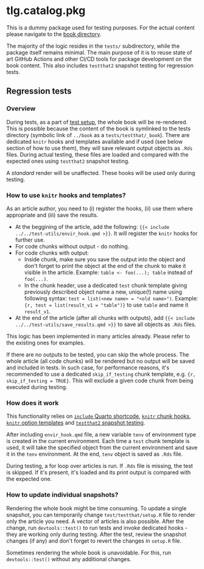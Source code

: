 # tlg.catalog.pkg

This is a dummy package used for testing purposes. For the actual content please navigate to the [book directory](../book).

The majority of the logic resides in the `tests/` subdirectory, while the package itself remains minimal.
The main purpose of it is to reuse state of art GitHub Actions and other CI/CD tools for package development on the book content.
This also includes `testthat2` snapshot testing for regression tests.

## Regression tests

### Overview

During tests, as a part of [test setup](./tests/testthat/setup.R), the whole book will be re-rendered.
This is possible because the content of the book is symlinked to the tests directory (symbolic link of `../book` as a `tests/testthat/_book`).
There are dedicated `knitr` hooks and templates available and if used (see below section of how to use them), they will save relevant output objects as `.Rds` files.
During actual testing, these files are loaded and compared with the expected ones using `testthat2` snapshot testing.

A _standard_ render will be unaffected. These hooks will be used only during testing.

### How to use `knitr` hooks and templates?

As an article author, you need to (i) register the hooks, (ii) use them where appropriate and (iii) save the results.

* At the beggining of the article, add the following: `{{< include ../../test-utils/envir_hook.qmd >}}`. It will register the `knitr` hooks for further use.
* For code chunks without output - do nothing.
* For code chunks with output:
  * Inside chunk, make sure you save the output into the object and don't forget to print the object at the end of the chunk to make it visible in the article. Example: `table <- foo(...); table` instead of `foo(...)`.
  * In the chunk header, use a dedicated `test` chunk template giving previously described object name a new, unique(!) name using following syntax: `test = list(<new name> = "<old name>")`. Example: `{r, test = list(result_v1 = "table")}` to use `table` and name it `result_v1`.
* At the end of the article (after all chunks with outputs), add `{{< include ../../test-utils/save_results.qmd >}}` to save all objects as `.Rds` files.

This logic has been implemented in many articles already. Please refer to the existing ones for examples.

If there are no outputs to be tested, you can skip the whole process.
The whole article (all code chunks) will be rendered but no output will be saved and included in tests.
In such case, for performance reasons, it's recommended to use a dedicated `skip_if_testing` chunk template, e.g. `{r, skip_if_testing = TRUE}`.
This will exclude a given code chunk from being executed during testing.

### How does it work

This functionality relies on [`include` Quarto shortcode](https://quarto.org/docs/authoring/includes.html), [`knitr` chunk hooks](https://yihui.org/knitr/hooks/), [`knitr` option templates](https://yihui.org/knitr/options/#option-templates) and [`testthat2` snapshot testing](https://testthat.r-lib.org/articles/snapshotting.html).

After including `envir_hook.qmd` file, a new variable `tenv` of environment type is created in the current environment.
Each time a `test` chunk template is used, it will take the specified object from the current environment and save it in the `tenv` environment.
At the end, `tenv` object is saved as `.Rds` file.

During testing, a for loop over articles is run.
If `.Rds` file is missing, the test is skipped.
If it's present, it's loaded and its print output is compared with the expected one.

### How to update individual snapshots?

Rendering the whole book might be time consuming.
To update a single snapshot, you can temporarily change `test/testthat/setup.R` file to render only the article you need.
A vector of articles is also possible.
After the change, run `devtools::test()` to run tests and invoke dedicated hooks - they are working only during testing.
After the test, review the snapshot changes (if any) and don't forget to revert the changes in `setup.R` file.

Sometimes rendering the whole book is unavoidable. For this, run `devtools::test()` without any additional changes.
